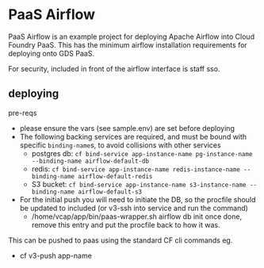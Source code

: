 # PaaS Airflow

PaaS Airflow is an example project for deploying Apache Airflow into Cloud Foundry PaaS.  This has the minimum airflow installation requirements for deploying onto GDS PaaS.  

For security, included in front of the airflow interface is staff sso.

deploying
---------

pre-reqs
  - please ensure the vars (see sample.env) are set before deploying
  - The following backing services are required, and must be bound with specific `binding-name`s, to avoid collisions with other services
      - postgres db: `cf bind-service app-instance-name pg-instance-name --binding-name airflow-default-db`
      - redis: `cf bind-service app-instance-name redis-instance-name --binding-name airflow-default-redis`
      - S3 bucket: `cf bind-service app-instance-name s3-instance-name --binding-name airflow-default-s3`
  - For the initial push you will need to initiate the DB, so the procfile should be updated to included (or v3-ssh into service and run the command)
      - /home/vcap/app/bin/paas-wrapper.sh airflow db init
      once done, remove this entry and put the procfile back to how it was.

This can be pushed to paas using the standard CF cli commands eg.

  - cf v3-push app-name
